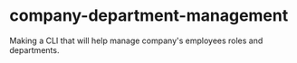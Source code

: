 # company-department-management
Making a CLI that will help manage company's employees roles and departments. 
